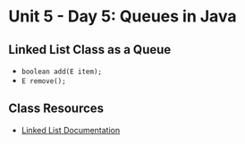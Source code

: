 # Unit 5 - Day 5: Queues in Java

## Linked List Class as a Queue
  * `boolean add(E item);`
  * `E remove();`

## Class Resources
  * [Linked List Documentation](https://docs.oracle.com/javase/7/docs/api/java/util/LinkedList.html)

